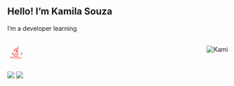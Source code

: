 ## Hello! I’m Kamila Souza
I’m a developer learning 


<div style="display: inline_block"><br>
  <img align="center" alt="Ka J" height="30" width="40" src="https://raw.githubusercontent.com/devicons/devicon/master/icons/java/java-plain.svg">
  <img align="right" alt="Kami" src="https://cdn.discordapp.com/attachments/647227418066812949/880209486445428746/picasion.com_15288e332f86b0c8ce70d03c5e87e36e.gif"> 
</div>
  
  ##
 
<div> 
</a> 
  <a href = "mailto:kamisouzas@gmail.com"><img src="https://img.shields.io/badge/-Gmail-%23333?style=for-the-badge&logo=gmail&logoColor=white" target="_blank"></a>
  <a href="https://www.linkedin.com/in/kamila-souza-364681206/" target="_blank"><img src="https://img.shields.io/badge/-LinkedIn-%230077B5?style=for-the-badge&logo=linkedin&logoColor=white" target="_blank"></a> 
 
</div>


